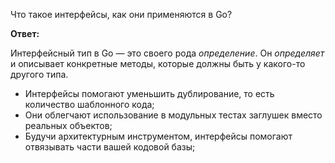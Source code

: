 Что такое интерфейсы, как они применяются в Go?

**Ответ:**

Интерфейсный тип в Go — это своего рода *определение*. Он *определяет* и описывает конкретные методы, которые должны быть у какого-то другого типа.


- Интерфейсы помогают уменьшить дублирование, то есть количество шаблонного кода;
- Они облегчают использование в модульных тестах заглушек вместо реальных объектов;
- Будучи архитектурным инструментом, интерфейсы помогают отвязывать части вашей кодовой базы;
